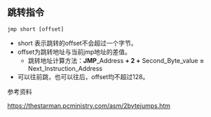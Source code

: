 ## 跳转指令

``` assembly
jmp short [offset]
```

- short 表示跳转的offset不会超过一个字节。
- offset为跳转地址与当前jmp地址的差值。
  - 跳转地址计算方法：**JMP**_Address **+ 2 +** Second_Byte_value **=** Next_Instruction_Address
- 可以往前跳，也可以往后，offset均不超过128。

参考资料

https://thestarman.pcministry.com/asm/2bytejumps.htm

